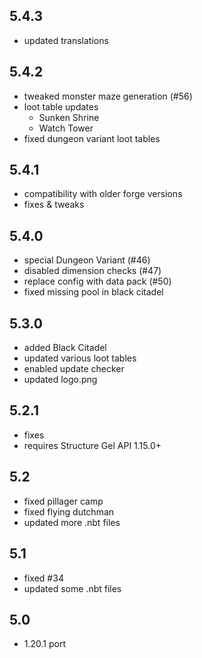 ## 5.4.3
- updated translations

## 5.4.2
- tweaked monster maze generation (#56)
- loot table updates
  - Sunken Shrine
  - Watch Tower
- fixed dungeon variant loot tables

## 5.4.1
- compatibility with older forge versions
- fixes & tweaks

## 5.4.0
- special Dungeon Variant (#46)
- disabled dimension checks (#47)
- replace config with data pack (#50)
- fixed missing pool in black citadel

## 5.3.0
- added Black Citadel
- updated various loot tables
- enabled update checker
- updated logo.png

## 5.2.1
- fixes
- requires Structure Gel API 1.15.0+

## 5.2
- fixed pillager camp
- fixed flying dutchman
- updated more .nbt files

## 5.1
- fixed #34
- updated some .nbt files

## 5.0
- 1.20.1 port